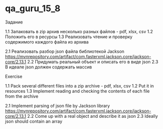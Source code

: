 # qa_guru_15_8

Задание

1.1 Запаковать в zip архив несколько разных файлов - pdf, xlsx, csv
1.2 Положить его в ресурсы
1.3 Реализовать чтение и проверку содержимого каждого файла из архива

2.1 Реализовать разбор json  файла библиотекой Jackson https://mvnrepository.com/artifact/com.fasterxml.jackson.core/jackson-core/2.13.1 
2.2 Придумать реальный объект и описать его в виде  json 
2.3 В идеале json должен содержать массив

Exercise

1.1 Pack several different files into a zip archive - pdf, xlsx, csv 
1.2 Put it in resources
1.3 Implement reading and checking the contents of each file from the archive

2.1 Implement parsing of json file by Jackson library https://mvnrepository.com/artifact/com.fasterxml.jackson.core/jackson-core/2.13.1 
2.2 Come up with a real object and describe it as json 
2.3 Ideally json should contain an array
